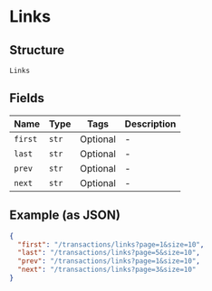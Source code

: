 
# Links

## Structure

`Links`

## Fields

| Name | Type | Tags | Description |
|  --- | --- | --- | --- |
| `first` | `str` | Optional | - |
| `last` | `str` | Optional | - |
| `prev` | `str` | Optional | - |
| `next` | `str` | Optional | - |

## Example (as JSON)

```json
{
  "first": "/transactions/links?page=1&size=10",
  "last": "/transactions/links?page=5&size=10",
  "prev": "/transactions/links?page=1&size=10",
  "next": "/transactions/links?page=3&size=10"
}
```

